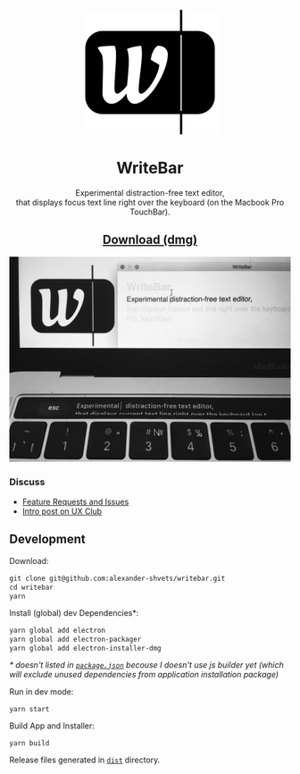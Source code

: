 <p align="center"><a href="//writebar.js.org" title="writebar.js.org"><img src="assets/logo.svg"/></a></p>
<h1 align="center">WriteBar</h1>
<p align="center">
  Experimental distraction-free text editor,<br/>
  that displays focus text line right over the keyboard (on the Macbook Pro TouchBar).
</p>
<h2 align="center"><a href="dist/WriteBar.dmg">
  Download (dmg)
</a></h2>
<p align="center"><img width="600" src="assets/screenshot.jpg" alt="screenshot"/></p>

### Discuss

- [Feature Requests and Issues](//github.com/alexander-shvets/writebar/issues)     
- [Intro post on UX Club](//facebook.com/groups/uxclubs/permalink/973396292808999/)

## Development

Download:    
```shell
git clone git@github.com:alexander-shvets/writebar.git
cd writebar
yarn
```

Install (global) dev Dependencies*:    
```shell
yarn global add electron
yarn global add electron-packager
yarn global add electron-installer-dmg
```
_* doesn't listed in [`package.json`][] becouse I doesn't use js builder yet (which will exclude unused dependencies from application installation package)_

[`package.json`]: //github.com/alexander-shvets/writebar/blob/master/package.json

Run in dev mode:    
```shell
yarn start
```

Build App and Installer:    
```shell
yarn build
```
Release files generated in [`dist`](//github.com/alexander-shvets/writebar/tree/master/dist) directory.
